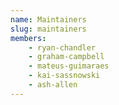 ```yaml
---
name: Maintainers
slug: maintainers
members:
    - ryan-chandler
    - graham-campbell
    - mateus-guimaraes
    - kai-sassnowski
    - ash-allen
---
```

